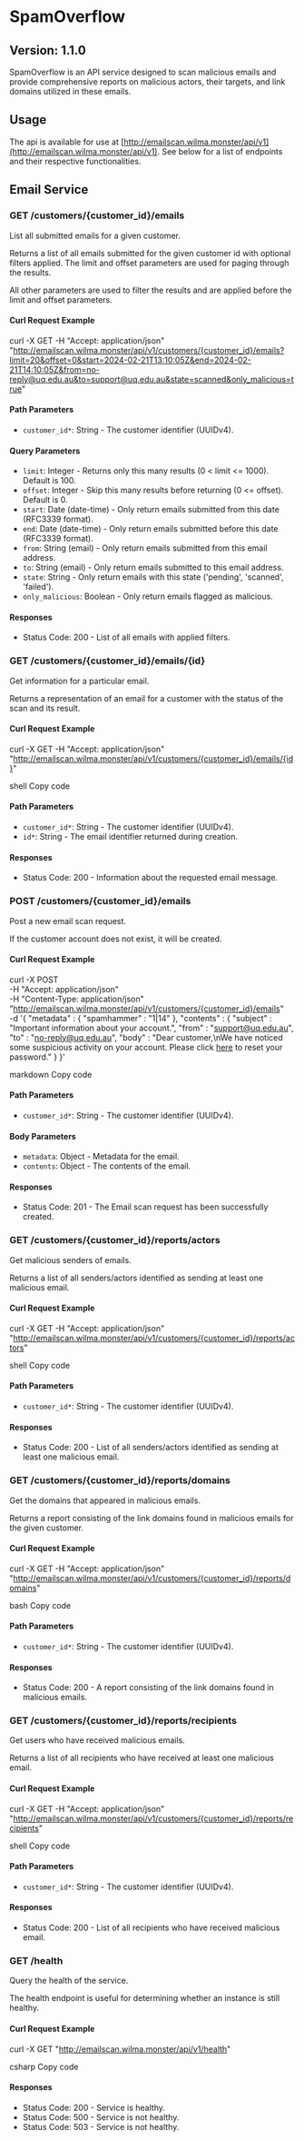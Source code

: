 # SpamOverflow

## Version: 1.1.0

SpamOverflow is an API service designed to scan malicious emails and provide comprehensive reports on malicious actors, their targets, and link domains utilized in these emails.

## Usage
The api is available for use at [http://emailscan.wilma.monster/api/v1](http://emailscan.wilma.monster/api/v1). See below for a list of endpoints and their respective functionalities.

## Email Service

### GET /customers/{customer_id}/emails

List all submitted emails for a given customer.

Returns a list of all emails submitted for the given customer id with optional filters applied. The limit and offset parameters are used for paging through the results.

All other parameters are used to filter the results and are applied before the limit and offset parameters.

#### Curl Request Example

curl -X GET
-H "Accept: application/json"
"http://emailscan.wilma.monster/api/v1/customers/{customer_id}/emails?limit=20&offset=0&start=2024-02-21T13:10:05Z&end=2024-02-21T14:10:05Z&from=no-reply@uq.edu.au&to=support@uq.edu.au&state=scanned&only_malicious=true"

#### Path Parameters

- `customer_id*`: String - The customer identifier (UUIDv4).

#### Query Parameters

- `limit`: Integer - Returns only this many results (0 < limit <= 1000). Default is 100.
- `offset`: Integer - Skip this many results before returning (0 <= offset). Default is 0.
- `start`: Date (date-time) - Only return emails submitted from this date (RFC3339 format).
- `end`: Date (date-time) - Only return emails submitted before this date (RFC3339 format).
- `from`: String (email) - Only return emails submitted from this email address.
- `to`: String (email) - Only return emails submitted to this email address.
- `state`: String - Only return emails with this state ('pending', 'scanned', 'failed').
- `only_malicious`: Boolean - Only return emails flagged as malicious.

#### Responses

- Status Code: 200 - List of all emails with applied filters.

### GET /customers/{customer_id}/emails/{id}

Get information for a particular email.

Returns a representation of an email for a customer with the status of the scan and its result.

#### Curl Request Example

curl -X GET
-H "Accept: application/json"
"http://emailscan.wilma.monster/api/v1/customers/{customer_id}/emails/{id}"

shell
Copy code

#### Path Parameters

- `customer_id*`: String - The customer identifier (UUIDv4).
- `id*`: String - The email identifier returned during creation.

#### Responses

- Status Code: 200 - Information about the requested email message.

### POST /customers/{customer_id}/emails

Post a new email scan request.

If the customer account does not exist, it will be created.

#### Curl Request Example

curl -X POST \
 -H "Accept: application/json" \
 -H "Content-Type: application/json" \
 "http://emailscan.wilma.monster/api/v1/customers/{customer_id}/emails" \
 -d '{
  "metadata" : {
    "spamhammer" : "1|14"
  },
  "contents" : {
    "subject" : "Important information about your account.",
    "from" : "support@uq.edu.au",
    "to" : "no-reply@uq.edu.au",
    "body" : "Dear customer,\nWe have noticed some suspicious activity on your account. Please click [here](https://scam-check.uq.edu.au?userId=uqehugh3) to reset your password."
  }
}'

markdown
Copy code

#### Path Parameters

- `customer_id*`: String - The customer identifier (UUIDv4).

#### Body Parameters

- `metadata`: Object - Metadata for the email.
- `contents`: Object - The contents of the email.

#### Responses

- Status Code: 201 - The Email scan request has been successfully created.

### GET /customers/{customer_id}/reports/actors

Get malicious senders of emails.

Returns a list of all senders/actors identified as sending at least one malicious email.

#### Curl Request Example

curl -X GET
-H "Accept: application/json"
"http://emailscan.wilma.monster/api/v1/customers/{customer_id}/reports/actors"

shell
Copy code

#### Path Parameters

- `customer_id*`: String - The customer identifier (UUIDv4).

#### Responses

- Status Code: 200 - List of all senders/actors identified as sending at least one malicious email.

### GET /customers/{customer_id}/reports/domains

Get the domains that appeared in malicious emails.

Returns a report consisting of the link domains found in malicious emails for the given customer.

#### Curl Request Example

curl -X GET
-H "Accept: application/json"
"http://emailscan.wilma.monster/api/v1/customers/{customer_id}/reports/domains"

bash
Copy code

#### Path Parameters

- `customer_id*`: String - The customer identifier (UUIDv4).

#### Responses

- Status Code: 200 - A report consisting of the link domains found in malicious emails.

### GET /customers/{customer_id}/reports/recipients

Get users who have received malicious emails.

Returns a list of all recipients who have received at least one malicious email.

#### Curl Request Example

curl -X GET
-H "Accept: application/json"
"http://emailscan.wilma.monster/api/v1/customers/{customer_id}/reports/recipients"

shell
Copy code

#### Path Parameters

- `customer_id*`: String - The customer identifier (UUIDv4).

#### Responses

- Status Code: 200 - List of all recipients who have received malicious email.

### GET /health

Query the health of the service.

The health endpoint is useful for determining whether an instance is still healthy.

#### Curl Request Example

curl -X GET
"http://emailscan.wilma.monster/api/v1/health"

csharp
Copy code

#### Responses

- Status Code: 200 - Service is healthy.
- Status Code: 500 - Service is not healthy.
- Status Code: 503 - Service is not healthy.